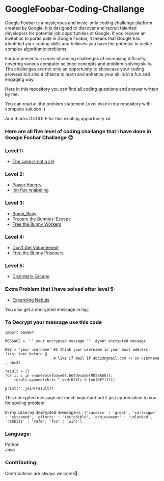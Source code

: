 # GoogleFoobar-Coding-Challange


Google Foobar is a mysterious and invite-only coding challenge platform created by Google. It is designed to discover and recruit talented developers for potential job opportunities at Google. If you receive an invitation to participate in Google Foobar, it means that Google has identified your coding skills and believes you have the potential to tackle complex algorithmic problems.

Foobar presents a series of coding challenges of increasing difficulty, covering various computer science concepts and problem-solving skills. The challenges are not only an opportunity to showcase your coding prowess but also a chance to learn and enhance your skills in a fun and engaging way.

Here in this repository you can find all coding questions and answer written by me.

You can read all the problem statement Level wise in my repository with complete solution :)

And thanks GOOGLE for this exciting opportunity xd

### Here are all five level of coding challange that I have done in Google Foobar Challange 😊


### Level 1:
* [The cake is not a lie!](https://github.com/DharmikGohil/GoogleFoobar-Coding-Challange/tree/main/Level%201)

### Level 2:
* [Power Hungry](https://github.com/DharmikGohil/GoogleFoobar-Coding-Challange/tree/main/Level%202/First%20Problem)
* [Ion flux relabeling](https://github.com/DharmikGohil/GoogleFoobar-Coding-Challange/tree/main/Level%202/Second%20Problem)

### Level 3:
* [Bomb_Baby](https://github.com/DharmikGohil/GoogleFoobar-Coding-Challange/tree/main/Level%203/First%20Problem)
* [Prepare the Bunnies' Escape](https://github.com/DharmikGohil/GoogleFoobar-Coding-Challange/tree/main/Level%203/Second%20Problem)
* [Free the Bunny Workers](https://github.com/DharmikGohil/GoogleFoobar-Coding-Challange/tree/main/Level%203/Third%20Problem)

### Level 4:
* [Don't Get Volunteered!](https://github.com/DharmikGohil/GoogleFoobar-Coding-Challange/tree/main/Level%204)
* [Free the Bunny Prisoners](https://github.com/sark-2110/Foobar-Google/tree/master/Free%20the%20Bunny%20Prisoners)

### Level 5:
* [Disorderly Escape](https://github.com/DharmikGohil/GoogleFoobar-Coding-Challange/tree/main/Level%205)


### Extra Problem that I have solved after level 5:
* [Expanding Nebula](https://github.com/DharmikGohil/GoogleFoobar-Coding-Challange/tree/main/Extra%20Problem)


You also get a encrypted message in tag:
### To Decrypt your message use this code
```
import base64

MESSAGE = ''' your encrypted message ''' #your encrypted message

KEY = 'your username' #I think your username is your mail address first text before @
                      # like if mail if abc23@gmail.com -> so username : abc23

result = []
for i, c in enumerate(base64.b64decode(MESSAGE)):
    result.append(chr(c ^ ord(KEY[i % len(KEY)])))

print(''.join(result))
```

This encrypted message not much important but it just appreciation to you for sovling problem!<br/>

In my case my decrypted message is :
`{'success' : 'great', 'colleague' : 'esteemed', 'efforts' : 'incredible', 'achievement' : 'unlocked', 'rabbits' : 'safe', 'foo' : 'win!'}`

### Language:
Python<br>
Java

### Contributing:
Contributions are always welcome🚀. 
